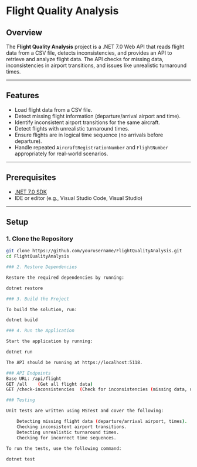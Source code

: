# Flight Quality Analysis

## Overview

The **Flight Quality Analysis** project is a .NET 7.0 Web API that reads flight data from a CSV file, detects inconsistencies, and provides an API to retrieve and analyze flight data. The API checks for missing data, inconsistencies in airport transitions, and issues like unrealistic turnaround times.

---

## Features

- Load flight data from a CSV file.
- Detect missing flight information (departure/arrival airport and time).
- Identify inconsistent airport transitions for the same aircraft.
- Detect flights with unrealistic turnaround times.
- Ensure flights are in logical time sequence (no arrivals before departure).
- Handle repeated `AircraftRegistrationNumber` and `FlightNumber` appropriately for real-world scenarios.

---

## Prerequisites

- [.NET 7.0 SDK](https://dotnet.microsoft.com/download/dotnet/7.0)
- IDE or editor (e.g., Visual Studio Code, Visual Studio)

---

## Setup

### 1. Clone the Repository

```bash
git clone https://github.com/yourusername/FlightQualityAnalysis.git
cd FlightQualityAnalysis

### 2. Restore Dependencies

Restore the required dependencies by running:

dotnet restore

### 3. Build the Project

To build the solution, run:

dotnet build

### 4. Run the Application

Start the application by running:

dotnet run

The API should be running at https://localhost:5118.

### API Endpoints
Base URL: /api/flight
GET	/all	(Get all flight data)
GET	/check-inconsistencies	(Check for inconsistencies (missing data, unrealistic turnaround, inconsistent time sequences, and airport transitions))

### Testing

Unit tests are written using MSTest and cover the following:

    Detecting missing flight data (departure/arrival airport, times).
    Checking inconsistent airport transitions.
    Detecting unrealistic turnaround times.
    Checking for incorrect time sequences.
    
To run the tests, use the following command:

dotnet test